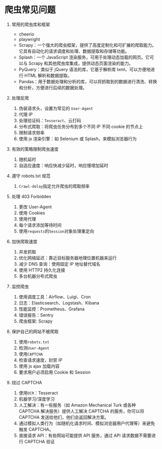 # 爬虫常见问题

1. 常用的爬虫库和框架

   - cheerio
   - playwright
   - Scrapy：一个强大的爬虫框架，提供了高度定制化和可扩展的爬取能力。它具有自动化的请求调度和处理、数据提取和存储等功能。
   - Splash：一个 JavaScript 渲染服务，可用于处理动态加载的网页。它可以与 Scrapy 和其他爬虫库集成，提供动态页面渲染的能力。
   - PyQuery：类似于 jQuery 语法的库，它基于解析库 lxml，可以方便地进行 HTML 解析和数据提取。
   - Pandas：用于数据处理和分析的库，可以将抓取到的数据进行清洗、转换和分析，方便进行后续的数据处理。

2. 处理反爬
   1. 伪装请求头，设置为常见的 `User-Agent`
   2. 代理 IP
   3. 处理验证码：`Tesseract`、云打码
   4. 分布式爬取：将爬虫任务分布到多个不同 IP 不同 cookie 的节点上
   5. 限制请求频率
   6. 使用 js 渲染引擎：如 Selenium 或 Splash，来模拟浏览器行为
3. 有效的策略限制爬虫速度
   1. 随机延时
   2. 自适应速度：响应快减少延时，响应慢增加延时
4. 遵守 robots.txt 规范
   1. `Crawl-delay`指定允许爬虫的爬取频率
5. 处理 403 Forbidden
   1. 更改 User-Agent
   2. 使用 Cookies
   3. 使用代理
   4. 每个请求添加等待时间
   5. 使用`requests`的`Session`对象处理重定向
6. 加快爬取速度
   1. 并发抓取
   2. 优化网络延迟：靠近目标服务器地理位置机器来运行
   3. 减少 DNS 查询：使用固定 IP 地址替代域名
   4. 使用 HTTP2 持久化连接
   5. 多台机器分布式爬虫
7. 监控爬虫
   1. 使用调度工具：Airflow、Luigi、Cron
   2. 日志：Elasticsearch、Logstash、Kibana
   3. 性能监控：Prometheus、Grafana
   4. 错误报告：Sentry
   5. 爬虫框架: Scrapy
8. 保护自己的网站不被爬取
   1. 使用`robots.txt`
   2. 检测`User-Agent`
   3. 使用`CAPTCHA`
   4. 检查请求速度，封禁 IP
   5. 使用 js ajax 加载内容
   6. 要求用户必须启用 Cookie 和 Session
9. 绕过 CAPTCHA
   1. 使用`OCR`：Tesseract
   2. 机器学习/深度学习
   3. 人工解决：有一些服务（如 Amazon Mechanical Turk 或各种 CAPTCHA 解决服务）提供人工解决 CAPTCHA 的服务，你可以将 CAPTCHA 发送给他们，他们会返回解决方案。
   4. 通过模拟人类行为（如随机化请求时间、模拟浏览器用户代理等）来避免触发 CAPTCHA。
   5. 直接请求 API：有些网站可能提供 API 服务，通过 API 请求数据不需要进行
      CAPTCHA 验证
